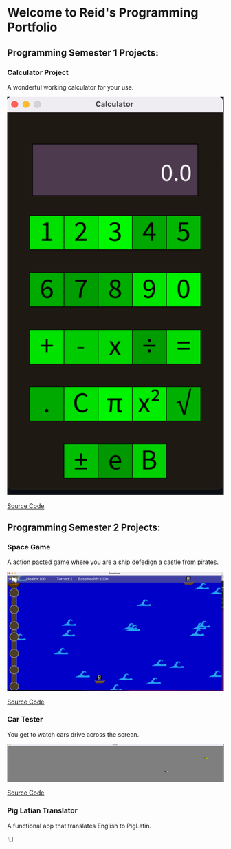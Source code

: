 # Welcome to Reid's Programming Portfolio

## Programming Semester 1 Projects:

### Calculator Project

A wonderful working calculator for your use.

![Calculator](https://github.com/Reid-Dzung/A-3-Programming-Portfolio/blob/gh-pages/Images/Screen%20Shot%202023-03-01%20at%2011.58.50%20AM.png?raw=true)

[Source Code](https://github.com/Reid-Dzung/A-3-Programming-Portfolio/tree/gh-pages/src/Calculator)

## Programming Semester 2 Projects:

### Space Game

A action pacted game where you are a ship defedign a castle from pirates.

![SpaceGame](https://github.com/Reid-Dzung/A-3-Programming-Portfolio/blob/gh-pages/Images/Screen%20Shot%202023-03-01%20at%2012.10.32%20PM.png?raw=true)

[Source Code](https://github.com/Reid-Dzung/A-3-Programming-Portfolio/tree/gh-pages/src/SpaceGame)

### Car Tester

You get to watch cars drive across the screan.

![CarTester](https://github.com/Reid-Dzung/A-3-Programming-Portfolio/blob/gh-pages/Images/Screen%20Shot%202023-03-01%20at%2012.14.32%20PM.png?raw=true)

[Source Code](https://github.com/Reid-Dzung/A-3-Programming-Portfolio/tree/gh-pages/src/CarTester)

### Pig Latian Translator

A functional app that translates English to PigLatin.

![]


